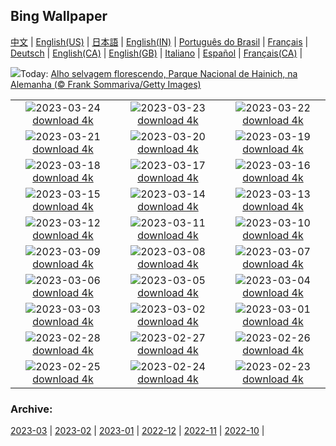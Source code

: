 ## Bing Wallpaper
[中文](README.md) |                     [English(US)](en-US.md) |                     [日本語](ja-JP.md) |                     [English(IN)](en-IN.md) |                     [Português do Brasil](pt-BR.md) |                     [Français](fr-FR.md) |                     [Deutsch](de-DE.md) |                     [English(CA)](en-CA.md) |                     [English(GB)](en-GB.md) |                     [Italiano](it-IT.md) |                     [Español](es-ES.md) |                     [Français(CA)](fr-CA.md) |                    

![](https://www.bing.com/th?id=OHR.WildGarlic_PT-BR5016691501_UHD.jpg&w=1000)Today: [Alho selvagem florescendo, Parque Nacional de Hainich, na Alemanha (© Frank Sommariva/Getty Images)](https://www.bing.com/th?id=OHR.WildGarlic_PT-BR5016691501_UHD.jpg)

|      |      |      |
| :----: | :----: | :----: |
|![](https://www.bing.com/th?id=OHR.CloudsPatagonia_PT-BR0938226680_UHD.jpg&pid=hp&w=384&h=216&rs=1&c=4)2023-03-24 [download 4k](https://www.bing.com/th?id=OHR.CloudsPatagonia_PT-BR0938226680_UHD.jpg)|![](https://www.bing.com/th?id=OHR.LakePowellAerial_PT-BR0861507894_UHD.jpg&pid=hp&w=384&h=216&rs=1&c=4)2023-03-23 [download 4k](https://www.bing.com/th?id=OHR.LakePowellAerial_PT-BR0861507894_UHD.jpg)|![](https://www.bing.com/th?id=OHR.ColourDay_PT-BR0798691533_UHD.jpg&pid=hp&w=384&h=216&rs=1&c=4)2023-03-22 [download 4k](https://www.bing.com/th?id=OHR.ColourDay_PT-BR0798691533_UHD.jpg)|
|![](https://www.bing.com/th?id=OHR.PurpleCrocus_PT-BR0739233383_UHD.jpg&pid=hp&w=384&h=216&rs=1&c=4)2023-03-21 [download 4k](https://www.bing.com/th?id=OHR.PurpleCrocus_PT-BR0739233383_UHD.jpg)|![](https://www.bing.com/th?id=OHR.BarnOwlWinter_PT-BR0666804478_UHD.jpg&pid=hp&w=384&h=216&rs=1&c=4)2023-03-20 [download 4k](https://www.bing.com/th?id=OHR.BarnOwlWinter_PT-BR0666804478_UHD.jpg)|![](https://www.bing.com/th?id=OHR.MarsTars_PT-BR0624203673_UHD.jpg&pid=hp&w=384&h=216&rs=1&c=4)2023-03-19 [download 4k](https://www.bing.com/th?id=OHR.MarsTars_PT-BR0624203673_UHD.jpg)|
|![](https://www.bing.com/th?id=OHR.BallyvooneyCove_PT-BR0569955673_UHD.jpg&pid=hp&w=384&h=216&rs=1&c=4)2023-03-18 [download 4k](https://www.bing.com/th?id=OHR.BallyvooneyCove_PT-BR0569955673_UHD.jpg)|![](https://www.bing.com/th?id=OHR.ChengduPanda_PT-BR0503978059_UHD.jpg&pid=hp&w=384&h=216&rs=1&c=4)2023-03-17 [download 4k](https://www.bing.com/th?id=OHR.ChengduPanda_PT-BR0503978059_UHD.jpg)|![](https://www.bing.com/th?id=OHR.AgueroSpain_PT-BR0434486976_UHD.jpg&pid=hp&w=384&h=216&rs=1&c=4)2023-03-16 [download 4k](https://www.bing.com/th?id=OHR.AgueroSpain_PT-BR0434486976_UHD.jpg)|
|![](https://www.bing.com/th?id=OHR.CyprusMaze_PT-BR0372990733_UHD.jpg&pid=hp&w=384&h=216&rs=1&c=4)2023-03-15 [download 4k](https://www.bing.com/th?id=OHR.CyprusMaze_PT-BR0372990733_UHD.jpg)|![](https://www.bing.com/th?id=OHR.LionessesNap_PT-BR0312442909_UHD.jpg&pid=hp&w=384&h=216&rs=1&c=4)2023-03-14 [download 4k](https://www.bing.com/th?id=OHR.LionessesNap_PT-BR0312442909_UHD.jpg)|![](https://www.bing.com/th?id=OHR.TheaterRomania_PT-BR0260265993_UHD.jpg&pid=hp&w=384&h=216&rs=1&c=4)2023-03-13 [download 4k](https://www.bing.com/th?id=OHR.TheaterRomania_PT-BR0260265993_UHD.jpg)|
|![](https://www.bing.com/th?id=OHR.LongWharf_PT-BR0201333994_UHD.jpg&pid=hp&w=384&h=216&rs=1&c=4)2023-03-12 [download 4k](https://www.bing.com/th?id=OHR.LongWharf_PT-BR0201333994_UHD.jpg)|![](https://www.bing.com/th?id=OHR.EdaleValley_PT-BR0117674743_UHD.jpg&pid=hp&w=384&h=216&rs=1&c=4)2023-03-11 [download 4k](https://www.bing.com/th?id=OHR.EdaleValley_PT-BR0117674743_UHD.jpg)|![](https://www.bing.com/th?id=OHR.WaimeaRainbow_PT-BR7420106529_UHD.jpg&pid=hp&w=384&h=216&rs=1&c=4)2023-03-10 [download 4k](https://www.bing.com/th?id=OHR.WaimeaRainbow_PT-BR7420106529_UHD.jpg)|
|![](https://www.bing.com/th?id=OHR.IntlWomensDayChange_PT-BR6861747407_UHD.jpg&pid=hp&w=384&h=216&rs=1&c=4)2023-03-09 [download 4k](https://www.bing.com/th?id=OHR.IntlWomensDayChange_PT-BR6861747407_UHD.jpg)|![](https://www.bing.com/th?id=OHR.YuanyangChina_PT-BR5370170662_UHD.jpg&pid=hp&w=384&h=216&rs=1&c=4)2023-03-08 [download 4k](https://www.bing.com/th?id=OHR.YuanyangChina_PT-BR5370170662_UHD.jpg)|![](https://www.bing.com/th?id=OHR.IcelandHorses_PT-BR4920223560_UHD.jpg&pid=hp&w=384&h=216&rs=1&c=4)2023-03-07 [download 4k](https://www.bing.com/th?id=OHR.IcelandHorses_PT-BR4920223560_UHD.jpg)|
|![](https://www.bing.com/th?id=OHR.MuseudoAmanha_PT-BR4558547733_UHD.jpg&pid=hp&w=384&h=216&rs=1&c=4)2023-03-06 [download 4k](https://www.bing.com/th?id=OHR.MuseudoAmanha_PT-BR4558547733_UHD.jpg)|![](https://www.bing.com/th?id=OHR.PicoVolcano_PT-BR2663538574_UHD.jpg&pid=hp&w=384&h=216&rs=1&c=4)2023-03-05 [download 4k](https://www.bing.com/th?id=OHR.PicoVolcano_PT-BR2663538574_UHD.jpg)|![](https://www.bing.com/th?id=OHR.OrcaNorway_PT-BR1682815787_UHD.jpg&pid=hp&w=384&h=216&rs=1&c=4)2023-03-04 [download 4k](https://www.bing.com/th?id=OHR.OrcaNorway_PT-BR1682815787_UHD.jpg)|
|![](https://www.bing.com/th?id=OHR.NegratinSpain_PT-BR1249920654_UHD.jpg&pid=hp&w=384&h=216&rs=1&c=4)2023-03-03 [download 4k](https://www.bing.com/th?id=OHR.NegratinSpain_PT-BR1249920654_UHD.jpg)|![](https://www.bing.com/th?id=OHR.LuebeckCityGate_PT-BR1795689209_UHD.jpg&pid=hp&w=384&h=216&rs=1&c=4)2023-03-02 [download 4k](https://www.bing.com/th?id=OHR.LuebeckCityGate_PT-BR1795689209_UHD.jpg)|![](https://www.bing.com/th?id=OHR.AtraniAmalfi_PT-BR0850219257_UHD.jpg&pid=hp&w=384&h=216&rs=1&c=4)2023-03-01 [download 4k](https://www.bing.com/th?id=OHR.AtraniAmalfi_PT-BR0850219257_UHD.jpg)|
|![](https://www.bing.com/th?id=OHR.PolarBearFrost_PT-BR0431198913_UHD.jpg&pid=hp&w=384&h=216&rs=1&c=4)2023-02-28 [download 4k](https://www.bing.com/th?id=OHR.PolarBearFrost_PT-BR0431198913_UHD.jpg)|![](https://www.bing.com/th?id=OHR.CanopyPeru_PT-BR0041708254_UHD.jpg&pid=hp&w=384&h=216&rs=1&c=4)2023-02-27 [download 4k](https://www.bing.com/th?id=OHR.CanopyPeru_PT-BR0041708254_UHD.jpg)|![](https://www.bing.com/th?id=OHR.BryceAnniv_PT-BR9396274083_UHD.jpg&pid=hp&w=384&h=216&rs=1&c=4)2023-02-26 [download 4k](https://www.bing.com/th?id=OHR.BryceAnniv_PT-BR9396274083_UHD.jpg)|
|![](https://www.bing.com/th?id=OHR.RichmondParkDuck_PT-BR8787296136_UHD.jpg&pid=hp&w=384&h=216&rs=1&c=4)2023-02-25 [download 4k](https://www.bing.com/th?id=OHR.RichmondParkDuck_PT-BR8787296136_UHD.jpg)|![](https://www.bing.com/th?id=OHR.ParisWinter_PT-BR2934531188_UHD.jpg&pid=hp&w=384&h=216&rs=1&c=4)2023-02-24 [download 4k](https://www.bing.com/th?id=OHR.ParisWinter_PT-BR2934531188_UHD.jpg)|![](https://www.bing.com/th?id=OHR.FriedensglockeFichtelberg_PT-BR2869405325_UHD.jpg&pid=hp&w=384&h=216&rs=1&c=4)2023-02-23 [download 4k](https://www.bing.com/th?id=OHR.FriedensglockeFichtelberg_PT-BR2869405325_UHD.jpg)|


### Archive:
[2023-03](archive/pt-BR/202303/README.md) | [2023-02](archive/pt-BR/202302/README.md) | [2023-01](archive/pt-BR/202301/README.md) | [2022-12](archive/pt-BR/202212/README.md) | [2022-11](archive/pt-BR/202211/README.md) | [2022-10](archive/pt-BR/202210/README.md) | 